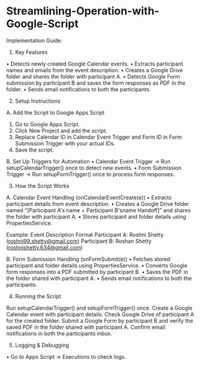 # Streamlining-Operation-with-Google-Script

Implementation Guide:

 1. Key Features
    
• Detects newly created Google Calendar events.
• Extracts participant names and emails from the event description.
• Creates a Google Drive folder and shares the folder with participant A.
• Detects Google Form submission by participant B and saves the form responses as PDF in the folder.
• Sends email notifications to both the participants.

 2. Setup Instructions
    
A. Add the Script to Google Apps Script
1. Go to Google Apps Script.
2. Click New Project and add the script.
3. Replace Calendar ID in Calendar Event Trigger and Form ID in Form Submission Trigger with your actual IDs.
4. Save the script.
   
B. Set Up Triggers for Automation
• Calendar Event Trigger → Run setupCalendarTrigger() once to detect new events.
• Form Submission Trigger → Run setupFormTrigger() once to process form responses.

 3. How the Script Works
    
A. Calendar Event Handling (onCalendarEventCreate(e))
• Extracts participant details from event description.
• Creates a Google Drive folder named "[Participant A's name + Participant B'sname Handoff]” and shares the folder with participant A.
• Stores participant and folder details using PropertiesService.

Example: Event Description Format
  Participant A: Roshni Shetty (roshni99.shetty@gmail.com)
  Participant B: Roshan Shetty (roshnishetty.634@gmail.com)

B. Form Submission Handling (onFormSubmit(e))
• Fetches stored participant and folder details using PropertiesService.
• Converts Google form responses into a PDF submitted by participant B.
• Saves the PDF in the folder shared with participant A.
• Sends email notifications to both the participants.

 4. Running the Script
    
   Run setupCalendarTrigger() and setupFormTrigger() once.
   Create a Google Calendar event with participant details.
   Check Google Drive of participant A for the created folder.
   Submit a Google Form by participant B and verify the saved PDF in the folder shared with participant A.
   Confirm email notifications in both the participants inbox.
   
 5. Logging & Debugging
    
• Go to Apps Script → Executions to check logs.
